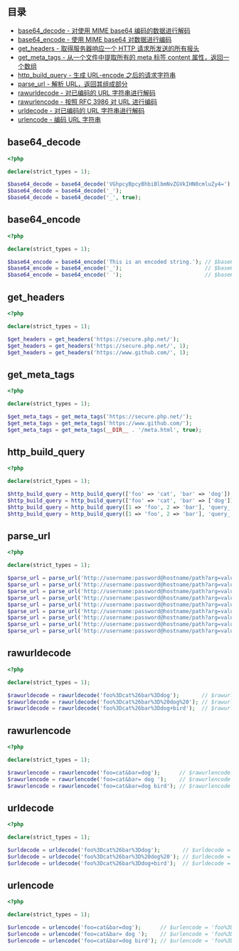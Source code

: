 ## 目录

* [base64_decode - 对使用 MIME base64 编码的数据进行解码](#base64_decode)
* [base64_encode - 使用 MIME base64 对数据进行编码](#base64_encode)
* [get_headers - 取得服务器响应一个 HTTP 请求所发送的所有报头](#get_headers)
* [get_meta_tags - 从一个文件中提取所有的 meta 标签 content 属性，返回一个数组](#get_meta_tags)
* [http_build_query - 生成 URL-encode 之后的请求字符串](#http_build_query)
* [parse_url - 解析 URL，返回其组成部分](#parse_url)
* [rawurldecode - 对已编码的 URL 字符串进行解码](#rawurldecode)
* [rawurlencode - 按照 RFC 3986 对 URL 进行编码](#rawurlencode)
* [urldecode - 对已编码的 URL 字符串进行解码](#urldecode)
* [urlencode - 编码 URL 字符串](#urlencode)



## base64_decode

```php
<?php

declare(strict_types = 1);

$base64_decode = base64_decode('VGhpcyBpcyBhbiBlbmNvZGVkIHN0cmluZy4='); // $base64_decode = 'This is an encoded string.';
$base64_decode = base64_decode('_');                                    // $base64_decode = '';
$base64_decode = base64_decode('_', true);                              // $base64_decode = false;

```



## base64_encode

```php
<?php

declare(strict_types = 1);

$base64_encode = base64_encode('This is an encoded string.'); // $base64_encode = 'VGhpcyBpcyBhbiBlbmNvZGVkIHN0cmluZy4=';
$base64_encode = base64_encode('_');                          // $base64_encode = 'Xw==';
$base64_encode = base64_encode(' ');                          // $base64_encode = 'IA==';

```



## get_headers

```php
<?php

declare(strict_types = 1);

$get_headers = get_headers('https://secure.php.net/');
$get_headers = get_headers('https://secure.php.net/', 1);
$get_headers = get_headers('https://www.github.com/', 1);

```



## get_meta_tags

```php
<?php

declare(strict_types = 1);

$get_meta_tags = get_meta_tags('https://secure.php.net/');
$get_meta_tags = get_meta_tags('https://www.github.com/');
$get_meta_tags = get_meta_tags(__DIR__ . '/meta.html', true);

```



## http_build_query

```php
<?php

declare(strict_types = 1);

$http_build_query = http_build_query(['foo' => 'cat', 'bar' => 'dog']);            // $http_build_query = 'foo=cat&bar=dog';
$http_build_query = http_build_query(['foo' => 'cat', 'bar' => ['dog']]);          // $http_build_query = 'foo=cat&bar%5B0%5D=dog';
$http_build_query = http_build_query([1 => 'foo', 2 => 'bar'], 'query_');          // $http_build_query = 'query_1=foo&query_2=bar';
$http_build_query = http_build_query([1 => 'foo', 2 => 'bar'], 'query_', '&amp;'); // $http_build_query = 'query_1=foo&amp;query_2=bar';

```



## parse_url

```php
<?php

declare(strict_types = 1);

$parse_url = parse_url('http://username:password@hostname/path?arg=value#anchor');                   // $parse_url = ['scheme' => 'http', 'host' => 'hostname', 'user' => 'username', 'pass' => 'password', 'path' => '/path', 'query' => 'arg=value', 'fragment' => 'anchor'];
$parse_url = parse_url('http://username:password@hostname/path?arg=value#anchor', PHP_URL_SCHEME);   // $parse_url = 'http';
$parse_url = parse_url('http://username:password@hostname/path?arg=value#anchor', PHP_URL_HOST);     // $parse_url = 'hostname';
$parse_url = parse_url('http://username:password@hostname/path?arg=value#anchor', PHP_URL_PORT);     // $parse_url = null;
$parse_url = parse_url('http://username:password@hostname/path?arg=value#anchor', PHP_URL_USER);     // $parse_url = 'username';
$parse_url = parse_url('http://username:password@hostname/path?arg=value#anchor', PHP_URL_PASS);     // $parse_url = 'password';
$parse_url = parse_url('http://username:password@hostname/path?arg=value#anchor', PHP_URL_PATH);     // $parse_url = '/path';
$parse_url = parse_url('http://username:password@hostname/path?arg=value#anchor', PHP_URL_QUERY);    // $parse_url = 'arg=value';
$parse_url = parse_url('http://username:password@hostname/path?arg=value#anchor', PHP_URL_FRAGMENT); // $parse_url = 'anchor';

```



## rawurldecode

```php
<?php

declare(strict_types = 1);

$rawurldecode = rawurldecode('foo%3Dcat%26bar%3Ddog');       // $rawurldecode = 'foo=cat&bar=dog';
$rawurldecode = rawurldecode('foo%3Dcat%26bar%3D%20dog%20'); // $rawurldecode = 'foo=cat&bar= dog ';
$rawurldecode = rawurldecode('foo%3Dcat%26bar%3Ddog+bird');  // $rawurldecode = 'foo=cat&bar=dog+bird';

```



## rawurlencode

```php
<?php

declare(strict_types = 1);

$rawurlencode = rawurlencode('foo=cat&bar=dog');      // $rawurlencode = 'foo%3Dcat%26bar%3Ddog';
$rawurlencode = rawurlencode('foo=cat&bar= dog ');    // $rawurlencode = 'foo%3Dcat%26bar%3D%20dog%20';
$rawurlencode = rawurlencode('foo=cat&bar=dog bird'); // $rawurlencode = 'foo%3Dcat%26bar%3Ddog%20bird';

```



## urldecode

```php
<?php

declare(strict_types = 1);

$urldecode = urldecode('foo%3Dcat%26bar%3Ddog');       // $urldecode = 'foo=cat&bar=dog';
$urldecode = urldecode('foo%3Dcat%26bar%3D%20dog%20'); // $urldecode = 'foo=cat&bar= dog ';
$urldecode = urldecode('foo%3Dcat%26bar%3Ddog+bird');  // $urldecode = 'foo=cat&bar=dog bird';

```



## urlencode

```php
<?php

declare(strict_types = 1);

$urlencode = urlencode('foo=cat&bar=dog');      // $urlencode = 'foo%3Dcat%26bar%3Ddog';
$urlencode = urlencode('foo=cat&bar= dog ');    // $urlencode = 'foo%3Dcat%26bar%3D+dog+';
$urlencode = urlencode('foo=cat&bar=dog bird'); // $urlencode = 'foo%3Dcat%26bar%3Ddog+bird';

```